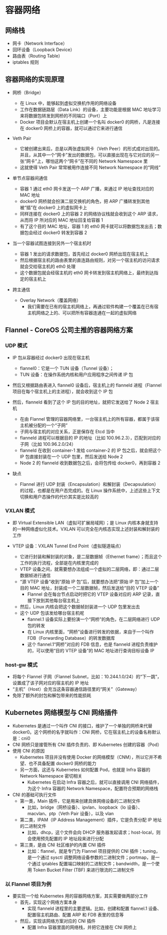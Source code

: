 # 容器网络

## 网络栈

- 网卡（Network Interface）
- 回环设备（Loopback Device）
- 路由表（Routing Table）
- iptables 规则

## 容器网络的实现原理

- 网桥（Bridge）

  - 在 Linux 中，能够起到虚拟交换机作用的网络设备
  - 工作在数据链路层（Data Link）的设备，主要功能是根据 MAC 地址学习来将数据包转发到网桥的不同端口（Port）上
  - Docker 项目会默认在宿主机上创建一个名叫 docker0 的网桥，凡是连接在 docker0 网桥上的容器，就可以通过它来进行通信

- Veth Pair

  - 它被创建出来后，总是以两张虚拟网卡（Veth Peer）的形式成对出现的。并且，从其中一个“网卡”发出的数据包，可以直接出现在与它对应的另一张“网卡”上，哪怕这两个“网卡”在不同的 Network Namespace 里
  - 这就使得 Veth Pair 常常被用作连接不同 Network Namespace 的“网线”

- 单节点容器间通信

  - 容器 1 通过 eth0 网卡发送一个 ARP 广播，来通过 IP 地址查找对应的 MAC 地址
  - docker0 网桥就会扮演二层交换机的角色，把 ARP 广播转发到其他被“插”在 docker0 上的虚拟网卡上
  - 同样连接在 docker0 上的容器 2 的网络协议栈就会收到这个 ARP 请求，从而将 IP 所对应的 MAC 地址回复给容器 1
  - 有了这个目的 MAC 地址，容器 1 的 eth0 网卡就可以将数据包发出去；数据包会经过 docker0 转发到容器 2

- 当一个容器试图连接到另外一个宿主机时

  - 容器 1 发出的请求数据包，首先经过 docker0 网桥出现在宿主机上
  - 然后根据宿主机的路由表里的直连路由规则，对另一个宿主机的访问请求就会交给宿主机的 eth0 处理
  - 这个数据包就会经宿主机的 eth0 网卡转发到宿主机网络上，最终到达指定的宿主机上

- 跨主通信
  - Overlay Network（覆盖网络）
    - 我们需要在已有的宿主机网络上，再通过软件构建一个覆盖在已有宿主机网络之上的、可以把所有容器连通在一起的虚拟网络

## Flannel - CoreOS 公司主推的容器网络方案

### UDP 模式

- IP 包从容器经过 docker0 出现在宿主机

  - flannel0：它是一个 TUN 设备（Tunnel 设备）；
  - TUN 设备：在操作系统内核和用户应用程序之间传递 IP 包

- 然后又根据路由表进入 flannel0 设备后，宿主机上的 flanneld 进程（Flannel 项目在每个宿主机上的主进程），就会收到这个 IP 包

- 然后，flanneld 看到了这个 IP 包的目的地址，就把它发送给了 Node 2 宿主机

  - 在由 Flannel 管理的容器网络里，一台宿主机上的所有容器，都属于该宿主机被分配的一个“子网”
  - 子网与宿主机的对应关系，正是保存在 Etcd 当中
  - flanneld 进程可以根据目的 IP 的地址（比如 100.96.2.3），匹配到对应的子网（比如 100.96.2.0/24）
  - flanneld 在收到 container-1 发给 container-2 的 IP 包之后，就会把这个 IP 包直接封装在一个 UDP 包里，然后发送给 Node 2
  - Node 2 的 flanneld 收到数据包之后，会将包传给 docker0，再到容器 2

- 缺点
  - Flannel 进行 UDP 封装（Encapsulation）和解封装（Decapsulation）的过程，也都是在用户态完成的。在 Linux 操作系统中，上述这些上下文切换和用户态操作的代价其实是比较高的

### VXLAN 模式

- 即 Virtual Extensible LAN（虚拟可扩展局域网）；是 Linux 内核本身就支持的一种网络虚似化技术。VXLAN 可以完全在内核态实现上述封装和解封装的工作

- VTEP 设备：VXLAN Tunnel End Point（虚拟隧道端点）
  - 它进行封装和解封装的对象，是二层数据帧（Ethernet frame）；而且这个工作的执行流程，全部是在内核里完成的
  - VTEP 设备之间，就需要想办法组成一个虚拟的二层网络，即：通过二层数据帧进行通信
  - “源 VTEP 设备”收到“原始 IP 包”后，就要想办法把“原始 IP 包”加上一个目的 MAC 地址，封装成一个二层数据帧，然后发送给“目的 VTEP 设备”
    - Flannel 会在每台节点启动时把它的 VTEP 设备对应的 ARP 记录，直接下放到其他每台宿主机上
  - 然后，Linux 内核会把这个数据帧封装进一个 UDP 包里发出去
  - 这个 UDP 包该发给哪台宿主机呢
    - flannel.1 设备实际上要扮演一个“网桥”的角色，在二层网络进行 UDP 包的转发
    - 在 Linux 内核里面，“网桥”设备进行转发的依据，来自于一个叫作 FDB（Forwarding Database）的转发数据库
    - 这个 flannel.1“网桥”对应的 FDB 信息，也是 flanneld 进程负责维护的，可以使用“目的 VTEP 设备”的 MAC 地址进行查询目标设备 IP

### host-gw 模式

- 将每个 Flannel 子网（Flannel Subnet，比如：10.244.1.0/24）的“下一跳”，设置成了该子网对应的宿主机的 IP 地址
- “主机”（Host）会充当这条容器通信路径里的“网关”（Gateway）
- 免除了额外的封包和解包带来的性能损耗

## Kubernetes 网络模型与 CNI 网络插件

- Kubernetes 是通过一个叫作 CNI 的接口，维护了一个单独的网桥来代替 docker0。这个网桥的名字就叫作：CNI 网桥，它在宿主机上的设备名称默认是：cni0
- CNI 网桥只是接管所有 CNI 插件负责的、即 Kubernetes 创建的容器（Pod）
- 使用 CNI 的原因
  - Kubernetes 项目并没有使用 Docker 的网络模型（CNM），所以它并不希望、也不具备配置 docker0 网桥的能力
  - 另一方面，这还与 Kubernetes 如何配置 Pod，也就是 Infra 容器的 Network Namespace 密切相关
    - Kubernetes 在启动 Infra 容器之后，就可以直接调用 CNI 网络插件，为这个 Infra 容器的 Network Namespace，配置符合预期的网络栈
- CNI 的基础可执行文件
  - 第一类，Main 插件，它是用来创建具体网络设备的二进制文件
    - 比如，bridge（网桥设备）、ipvlan、loopback（lo 设备）、macvlan、ptp（Veth Pair 设备），以及 vlan
  - 第二类，IPAM（IP Address Management）插件，它是负责分配 IP 地址的二进制文件
    - 比如，dhcp，这个文件会向 DHCP 服务器发起请求；host-local，则会使用预先配置的 IP 地址段来进行分配
  - 第三类，是由 CNI 社区维护的内置 CNI 插件
    - 比如：flannel，就是专门为 Flannel 项目提供的 CNI 插件；tuning，是一个通过 sysctl 调整网络设备参数的二进制文件；portmap，是一个通过 iptables 配置端口映射的二进制文件；bandwidth，是一个使用 Token Bucket Filter (TBF) 来进行限流的二进制文件

### 以 Flannel 项目为例

- 要实现一个给 Kubernetes 用的容器网络方案，其实需要做两部分工作
  - 首先，实现这个网络方案本身
    - 实现 flanneld 进程里的主要逻辑。比如，创建和配置 flannel.1 设备、配置宿主机路由、配置 ARP 和 FDB 表里的信息等
  - 然后，实现该网络方案对应的 CNI 插件
    - 配置 Infra 容器里面的网络栈，并把它连接在 CNI 网桥上
